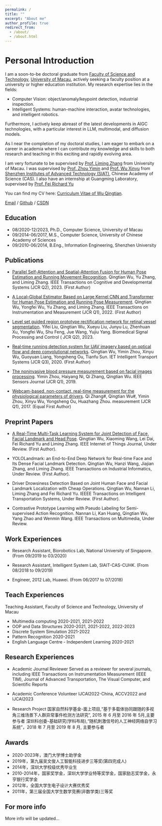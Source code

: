 ```yaml
---
permalink: /
title: ""
excerpt: "About me"
author_profile: true
redirect_from: 
  - /about/
  - /about.html
---
```



Personal Introduction
======
I am a soon-to-be doctoral graduate from [Faculty of Science and Technology](https://www.fst.um.edu.mo/), [University of Macau](https://www.um.edu.mo/), actively seeking a faculty position at a university or higher education institution. My research expertise lies in the fields:
* Computer Vision: object/anomaly/keypoint detection, industrial inspection.
* Intelligent Systems: human-machine interaction, avatar technologies, and intelligent robotics.

Furthermore, I actively keep abreast of the latest developments in AIGC technologies, with a particular interest in LLM, multimodal, and diffusion models.

As I near the completion of my doctoral studies, I am eager to embark on a career in academia where I can contribute my knowledge and skills to both research and teaching in this exciting and rapidly evolving area.

I am very fortunate to be supervised by [Prof. Liming Zhang](https://www.fst.um.edu.mo/people/lmzhang/) from University of Macau. I was supervised by [Prof. Zhou Yimin](https://people.ucas.ac.cn/~zym) and [Prof. Wu Xinyu](https://people.ucas.ac.cn/~wuxinyu)  from [Shenzhen Institutes of Advanced Technology (SIAT)](https://www.siat.ac.cn/), Chinese Academy of Science (CAS). I also have an internship at Guangming Laboratory,  supervised by [Prof. Fei Richard Yu](https://csse.szu.edu.cn/pages/user/index?id=1199) 

You can find my CV here: [Curriculum Vitae of Wu Qingtian](../files/resume_wqt2.pdf).

[Email](mailto:qt.wu@outlook.com) / [Github](https://github.com/qingtianwu) / [CSDN](https://blog.csdn.net/wqthaha?type=blog)


Education
------
* 08/2020-12/2023, Ph.D., Computer Science, University of Macau
* 09/2014-06/2017, M.S., Computer Science, University of Chinese Academy of Sciences
* 09/2010-06/2014, B.Eng., Information Engineering, Shenzhen University

Publications
------
* [Parallel Self-Attention and Spatial-Attention Fusion for Human Pose Estimation and Running Movement Recognition](https://ieeexplore.ieee.org/abstract/document/10124029). Qingtian Wu, Yu Zhang, and Liming Zhang. IEEE Transactions on Cognitive and Developmental Systems (JCR Q2), 2023. (First Author)

* [A Local–Global Estimator Based on Large Kernel CNN and Transformer for Human Pose Estimation and Running Pose Measurement](https://ieeexplore.ieee.org/document/9863852). Qingtian Wu, Yongfei Wu, Yu Zhang, and Liming Zhang. IEEE Transactions on Instrumentation and Measurement (JCR Q1), 2022. (First Author) 

* [Level set guided region prototype rectification network for retinal vessel segmentation](https://www.sciencedirect.com/science/article/pii/S1746809423008613).
Yifei Liu, Qingtian Wu, Xueyu Liu, Junyu Lu, Zhenhuan Xu, Yongfei Wu, Shu Feng, Jue Wang, Yujiu Yang. Biomedical Signal Processing and Control ( JCR Q2), 2023. 

* [Real‐time running detection system for UAV imagery based on optical flow and deep convolutional networks](https://ietresearch.onlinelibrary.wiley.com/doi/full/10.1049/iet-its.2019.0455).
Qingtian Wu, Yimin Zhou, Xinyu Wu, Guoyuan Liang, Yongsheng Ou, Tianfu Sun. IET Intelligent Transport Systems (JCR Q3), 2020. (First Author) 

* [The noninvasive blood pressure measurement based on facial images processing](https://ieeexplore.ieee.org/abstract/document/8779745). Yimin Zhou, Haiyang Ni, Qi Zhang, Qingtian Wu. IEEE Sensors Journal (JCR Q1), 2019. 

* [Webcam-based, non-contact, real-time measurement for the physiological parameters of drivers](https://www.sciencedirect.com/science/article/pii/S0263224117300076).
Qi Zhang#, Qingtian Wu#, Yimin Zhou, Xinyu Wu, Yongsheng Ou, Huazhang Zhou. measurement (JCR Q1), 2017. (Equal First Author)

Preprint Papers
------

* [A Real-Time Multi-Task Learning System for Joint Detection of Face, Facial Landmark and Head Pose](https://arxiv.org/abs/2309.11773). 
Qingtian Wu, Xiaoming Wang, Lei Dai, Fei Richard Yu and Liming Zhang. IEEE Internet of Things Journal, Under Review. (First Author).

* YOLOLandmark: an End-to-End Deep Network for Real-time Face and Its Dense Facial Landmark Detection. 
Qingtian Wu, Hanzi Wang, Jiajian Zhang, and Liming Zhang. IEEE Transactions on Industrial Informatics, Under Review. (First Author).

* Driver Drowsiness Detection Based on Joint Human Face and Facial Landmark Localization with Cheap Operations.
Qingtian Wu, Nannan Li, Liming Zhang and Fei Richard Yu. IEEEE Transactions on Intelligent Transportation Systems, Under Review. (First Author).

* Contrastive Prototype Learning with Pseudo Labeling for Semi-supervised Action Recognition.
Nannan Li, Kan Huang, Qingtian Wu, Yang Zhao and Wenmin Wang. IEEE Transactions on Multimedia, Under Review.


Work  Experiences
------
* Research Assistant, Biorobotics Lab, National University of Singapore. (From 09/2019 to 03/2020)
<!-- Developing visual interaction system of tracking moving targets and engaging with users. -->
* Research Assistant, Intelligent System Lab, SIAIT-CAS-CUHK. (From 08/2018 to 09/2019)
<!-- Researching on UAV-based visual target detection and life searching in rescue and monitoring. -->
* Engineer, 2012 Lab, Huawei. (From 06/2017 to 07/2018)

<!-- Software development, and NLP algorithm research -->

Teach  Experiences
------
Teaching Assistant, Faculty of Science and Technology, University of Macau
* Multimedia computing 2020-2021, 2021-2022
* OOP and Data Structures 2020-2021, 2021-2022, 2022-2023
* Discrete System Simulation 2021-2022
* Pattern Recognition 2020-2021
* English Language Centre - Independent Learning 2020-2021

Research Experiences
------
* Academic Journal Reviewer
Served as a reviewer for several journals, including IEEE Transactions on Instrumentation Measurement (IEEE TIM),
Journal of Advanced Transportation, The Visual Computer, and Scientific Reports

* Academic Conference Volunteer
IJCAI2022-China, ACCV2022 and IJCAI2023

* Research Project
国家自然科学基金-面上项目,“基于多载体协同跟随的多视角三维场景下人群异常事件检测方法研究”, 2015
年 6 月至 2016 年 5月,主要参与者
深圳科创委-基础研究(学科布局),“随机刺激信号的人工神经网络自学习系统”，2018 年 7 月至 2019 年 8 月,
主要参与者

Awards
------
* 2020-2023年，澳门大学博士助学金
* 2019年，第九届吴文俊人工智能科技进步三等奖(第四完成人)
* 2014年，深圳大学校级优秀毕业生
* 2010-2014年，国家奖学金，深圳大学学业特等奖学金，国家励志奖学金，永亨银行奖学金
* 2012年，全国大学生电子设计大赛优秀奖
* 2011年，第三届全国大学生数学竞赛(非数学类)三等奖

For more info
------
More info will be updated...
